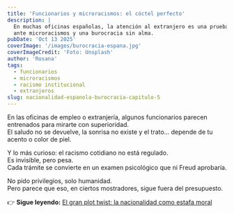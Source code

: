 ```yaml
---
title: 'Funcionarios y microracismos: el cóctel perfecto'
description: |
  En muchas oficinas españolas, la atención al extranjero es una prueba de paciencia 
  ante microracismos y una burocracia sin alma.
pubDate: 'Oct 13 2025'
coverImage: '/images/burocracia-espana.jpg'
coverImageCredit: 'Foto: Unsplash'
author: 'Rosana'
tags:
  - funcionarios
  - microracismos
  - racismo institucional
  - extranjeros
slug: nacionalidad-espanola-burocracia-capitulo-5
---
```


En las oficinas de empleo o extranjería, algunos funcionarios parecen entrenados para mirarte con superioridad.  
El saludo no se devuelve, la sonrisa no existe y el trato… depende de tu acento o color de piel.

Y lo más curioso: el racismo cotidiano no está regulado.  
Es invisible, pero pesa.  
Cada trámite se convierte en un examen psicológico que ni Freud aprobaría.

No pido privilegios, solo humanidad.  
Pero parece que eso, en ciertos mostradores, sigue fuera del presupuesto.

👉 **Sigue leyendo:** [El gran plot twist: la nacionalidad como estafa moral](/blog/nacionalidad-espanola-burocracia-capitulo-6/)
